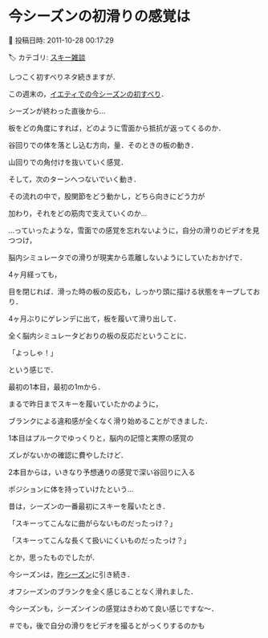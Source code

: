# 今シーズンの初滑りの感覚は

📅 投稿日時: 2011-10-28 00:17:29

🏷️ カテゴリ: [スキー雑談](c1f9d2cb7478308da16419928ea3945e9.md)

しつこく初すべりネタ続きますが．


この週末の，[イエティでの今シーズンの初すべり](e3730258fef5c5f81270f7dcebc978367.md)．





シーズンが終わった直後から…





板をどの角度にすれば，どのように雪面から抵抗が返ってくるのか．


谷回りでの体を落とし込む方向，量．そのときの板の動き．


山回りでの角付けを抜いていく感覚．


そして，次のターンへつないでいく動き．


その流れの中で，股関節をどう動かし，どちら向きにどう力が


加わり，それをどの筋肉で支えていくのか…





…っていったような，雪面での感覚を忘れないように，自分の滑りのビデオを見つつけ，


脳内シミュレータでの滑りが現実から乖離しないようにしていたおかげで．


4ヶ月経っても，


目を閉じれば．滑った時の板の反応も，しっかり頭に描ける状態をキープしており．





4ヶ月ぶりにゲレンデに出て，板を履いて滑り出して．


全く脳内シミュレータどおりの板の反応だということに．


「よっしゃ！」


という感じで．





最初の1本目，最初の1mから．


まるで昨日までスキーを履いていたかのように，


ブランクによる違和感が全くなく滑り始めることができました．





1本目はプルークでゆっくりと，脳内の記憶と実際の感覚の


ズレがないかの確認に費やしたけど．


2本目からは，いきなり予想通りの感覚で深い谷回りに入る


ポジションに体を持っていけたという…





昔は，シーズンの一番最初にスキーを履いたとき．


「スキーってこんなに曲がらないものだったっけ？」


「スキーってこんな長くて扱いにくいものだったっけ？」


とか，思ったものでしたが．





今シーズンは，[昨シーズン](e3bc5c735a1e6b898c5306c55562c7822.md)に引き続き．


オフシーズンのブランクを全く感じることなく滑れました．





今シーズンも，シーズンインの感覚はきわめて良い感じですな～．





＃でも，後で自分の滑りをビデオを撮るとがっくりするのかも
